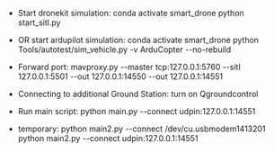 * Start dronekit simulation:
conda activate smart_drone 
python start_sitl.py

* OR start ardupilot simulation:
conda activate smart_drone 
python Tools/autotest/sim_vehicle.py -v ArduCopter --no-rebuild

* Forward port:
mavproxy.py --master tcp:127.0.0.1:5760 --sitl 127.0.0.1:5501 --out 127.0.0.1:14550 --out 127.0.0.1:14551
* Connecting to additional Ground Station: turn on Qgroundcontrol
* Run main script:
python main.py --connect udpin:127.0.0.1:14551


* temporary:
python main2.py --connect /dev/cu.usbmodem1413201
python main2.py --connect udpin:127.0.0.1:14551
